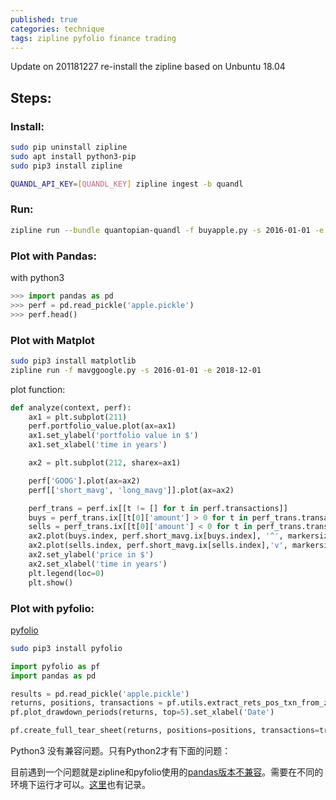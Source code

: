 ```yaml
---
published: true
categories: technique
tags: zipline pyfolio finance trading
---
```

Update on 201181227
re-install the zipline based on Unbuntu 18.04

## Steps:

### Install:

```bash
sudo pip uninstall zipline
sudo apt install python3-pip
sudo pip3 install zipline

QUANDL_API_KEY=[QUANDL_KEY] zipline ingest -b quandl
```

### Run:

```bash
zipline run --bundle quantopian-quandl -f buyapple.py -s 2016-01-01 -e 2018-12-01 -o apple.pickle
```

### Plot with Pandas:
with python3

```python
>>> import pandas as pd
>>> perf = pd.read_pickle('apple.pickle')
>>> perf.head()
```

### Plot with Matplot

```bash
sudo pip3 install matplotlib
zipline run -f mavggoogle.py -s 2016-01-01 -e 2018-12-01
```
plot function:
```python
def analyze(context, perf):
    ax1 = plt.subplot(211)
    perf.portfolio_value.plot(ax=ax1)
    ax1.set_ylabel('portfolio value in $')
    ax1.set_xlabel('time in years')

    ax2 = plt.subplot(212, sharex=ax1)

    perf['GOOG'].plot(ax=ax2)
    perf[['short_mavg', 'long_mavg']].plot(ax=ax2)

    perf_trans = perf.ix[[t != [] for t in perf.transactions]]
    buys = perf_trans.ix[[t[0]['amount'] > 0 for t in perf_trans.transactions]]
    sells = perf_trans.ix[[t[0]['amount'] < 0 for t in perf_trans.transactions]]
    ax2.plot(buys.index, perf.short_mavg.ix[buys.index], '^', markersize=10, color='m')
    ax2.plot(sells.index, perf.short_mavg.ix[sells.index],'v', markersize=10, color='k')
    ax2.set_ylabel('price in $')
    ax2.set_xlabel('time in years')
    plt.legend(loc=0)
    plt.show() 
```

### Plot with pyfolio:

[pyfolio](https://quantopian.github.io/pyfolio/notebooks/zipline_algo_example/#extract-metrics)

```bash
sudo pip3 install pyfolio
```

```python
import pyfolio as pf
import pandas as pd

results = pd.read_pickle('apple.pickle')
returns, positions, transactions = pf.utils.extract_rets_pos_txn_from_zipline(results)
pf.plot_drawdown_periods(returns, top=5).set_xlabel('Date')

pf.create_full_tear_sheet(returns, positions=positions, transactions=transactions, live_start_date='2018-01-01', round_trips=True)
```
Python3 没有兼容问题。只有Python2才有下面的问题：

目前遇到一个问题就是zipline和pyfolio使用的[pandas版本不兼容](https://github.com/quantopian/zipline/issues/2132)。需要在不同的环境下运行才可以。[这里](https://github.com/quantopian/pyfolio/issues/407)也有记录。
